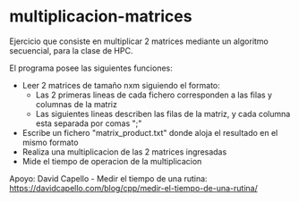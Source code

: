 # multiplicacion-matrices
Ejercicio que consiste en multiplicar 2 matrices mediante un algoritmo secuencial, para la clase de HPC.

El programa posee las siguientes funciones:
- Leer 2 matrices de tamaño nxm siguiendo el formato:
  * Las 2 primeras lineas de cada fichero corresponden a las filas y columnas de la matriz
  * Las siguientes lineas describen las filas de la matriz, y cada columna esta separada por comas ";"
- Escribe un fichero "matrix_product.txt" donde aloja el resultado en el mismo formato
- Realiza una multiplicacion de las 2 matrices ingresadas
- Mide el tiempo de operacion de la multiplicacion

Apoyo:
David Capello - Medir el tiempo de una rutina: https://davidcapello.com/blog/cpp/medir-el-tiempo-de-una-rutina/

